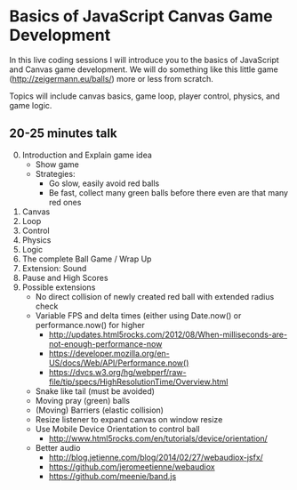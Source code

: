 Basics of JavaScript Canvas Game Development
============================================

In this live coding sessions I will introduce you to the basics of JavaScript and Canvas game development.
We will do something like this little game (http://zeigermann.eu/balls/) more or less from scratch.

Topics will include canvas basics, game loop, player control, physics, and game logic.

20-25 minutes talk
------------------
0. Introduction and Explain game idea
   * Show game
   * Strategies:
     * Go slow, easily avoid red balls
     * Be fast, collect many green balls before there even are that many red ones
1. Canvas
2. Loop
3. Control
4. Physics
5. Logic
6. The complete Ball Game / Wrap Up
7. Extension: Sound
8. Pause and High Scores
9. Possible extensions
   * No direct collision of newly created red ball with extended radius check
   * Variable FPS and delta times (either using Date.now() or performance.now() for higher
     * http://updates.html5rocks.com/2012/08/When-milliseconds-are-not-enough-performance-now
     * https://developer.mozilla.org/en-US/docs/Web/API/Performance.now()
     * https://dvcs.w3.org/hg/webperf/raw-file/tip/specs/HighResolutionTime/Overview.html
   * Snake like tail (must be avoided)
   * Moving pray (green) balls
   * (Moving) Barriers (elastic collision)
   * Resize listener to expand canvas on window resize
   * Use Mobile Device Orientation to control ball
     * http://www.html5rocks.com/en/tutorials/device/orientation/
   * Better audio
     * http://blog.jetienne.com/blog/2014/02/27/webaudiox-jsfx/
     * https://github.com/jeromeetienne/webaudiox
     * https://github.com/meenie/band.js
